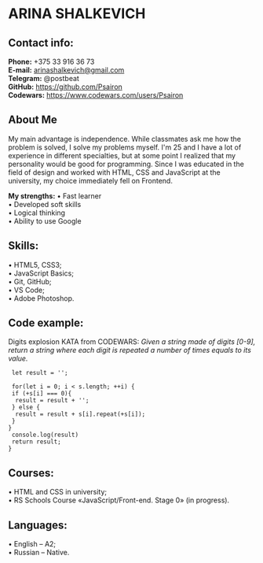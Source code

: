 # ARINA SHALKEVICH
## Contact info:<br>
**Phone:** +375 33 916 36 73<br>
**E-mail:** arinashalkevich@gmail.com<br>
**Telegram:** @postbeat<br>
**GitHub:** https://github.com/Psairon<br>
**Сodewars:** https://www.codewars.com/users/Psairon<br>


## About Me 
My main advantage is independence. While classmates ask me how the problem is solved, I solve my problems myself. I'm 25 and I have a lot of experience in different specialties, but at some point I realized that my personality would be good for programming. Since I was educated in the field of design and worked with HTML, CSS and JavaScript at the university, my choice immediately fell on Frontend.

**My strengths:**
• Fast learner <br>
• Developed soft skills<br>
• Logical thinking<br>
• Ability to use Google<br>

## Skills:
•	HTML5, CSS3;<br>
•	JavaScript Basics;<br>
•	Git, GitHub;<br>
•	VS Code;<br>
•	Adobe Photoshop.<br>

## Code example:
Digits explosion KATA from CODEWARS: *Given a string made of digits [0-9], return a string where each digit is repeated a number of times equals to its value.*
>
 ```function explode(s) {
  let result = '';

  for(let i = 0; i < s.length; ++i) {
  if (+s[i] === 0){
   result = result + '';
  } else {
   result = result + s[i].repeat(+s[i]);
  }
 }
  console.log(result)
  return result;
 }
```

## Courses:
•	HTML and CSS in university;<br>
•	RS Schools Course «JavaScript/Front-end. Stage 0» (in progress).

## Languages:
•	English – A2;<br>
•	Russian – Native.